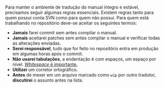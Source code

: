 Para manter o ambiente de tradução do manual íntegro e estável, precisamos seguir algumas regras essenciais. Existem regras tanto para quem possui conta SVN como para quem não possui. Para quem está trabalhando no repositório deve-se aceitar os seguintes termos:

* **Jamais** farei commit sem antes compilar o manual.
* **Jamais** aceitarei patches sem antes compilar o manual e verificar todas as alterações enviadas.
* **Serei responsável**, tudo que for feito no repositório entra em produção em algumas horas após o commit.
* **Não usarei tabulações**, a endentação é com espaços, um espaço por nível. [*Whitespace* é importante.](http://doc.php.net/tutorial/whitespace.php)
* **Utilizei** um corretor ortográfico.
* **Antes** de mexer em um arquivo marcado como `wip` por outro tradutor, **discutirei** o assunto antes na lista.
